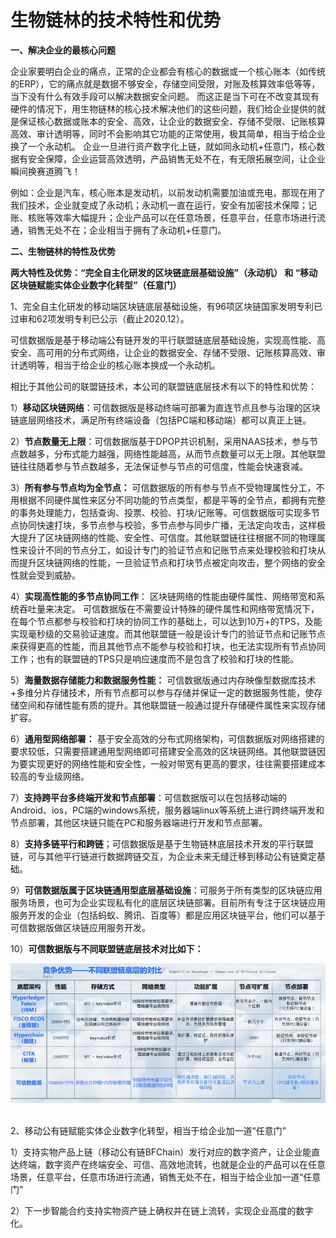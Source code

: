 # 生物链林的技术特性和优势

**一、解决企业的最核心问题**

企业家要明白企业的痛点，正常的企业都会有核心的数据或一个核心账本（如传统的ERP），它的痛点就是数据不够安全，存储空间受限，对账及核算效率低等等，当下没有什么有效手段可以解决数据安全问题。 而这正是当下可在不改变其现有硬件的情况下，用生物链林的核心技术解决他们的这些问题，我们给企业提供的就是保证核心数据或账本的安全、高效，让企业的数据安全、存储不受限、记账核算高效、审计透明等，同时不会影响其它功能的正常使用，极其简单，相当于给企业换了一个永动机。 企业一旦进行资产数字化上链，就如同永动机+任意门，核心数据有安全保障，企业运营高效透明，产品销售无处不在，有无限拓展空间，让企业瞬间换赛道腾飞！

例如：企业是汽车，核心账本是发动机，以前发动机需要加油或充电，那现在用了我们技术，企业就变成了永动机；永动机一直在运行，安全有加密技术保障；记账、核账等效率大幅提升；企业产品可以在任意场景，任意平台，任意市场进行流通，销售无处不在；企业相当于拥有了永动机+任意门。

**二、生物链林的特性及优势**

**两大特性及优势：“完全自主化研发的区块链底层基础设施”（永动机） 和 “移动区块链赋能实体企业数字化转型”（任意门）**

1、完全自主化研发的移动端区块链底层基础设施，有96项区块链国家发明专利已过审和62项发明专利已公示（截止2020.12）。

可信数据版是基于移动端公有链开发的平行联盟链底层基础设施，实现高性能、高安全、高可用的分布式网络，让企业的数据安全、存储不受限、记账核算高效、审计透明等，相当于给企业的核心账本换成一个永动机。

相比于其他公司的联盟链技术，本公司的联盟链底层技术有以下的特性和优势：

1）**移动区块链网络**：可信数据版是移动终端可部署为直连节点且参与治理的区块链底层网络技术，满足所有终端设备（包括PC端和移动端）都可以真正上链。 

2）**节点数量无上限**：可信数据版基于DPOP共识机制，采用NAAS技术，参与节点数越多，分布式能力越强，网络性能越高，从而节点数量可以无上限。其他联盟链往往随着参与节点数越多，无法保证参与节点的可信度，性能会快速衰减。

3）**所有参与节点均为全节点：** 可信数据版的所有参与节点不受物理属性分工，不用根据不同硬件属性来区分不同功能的节点类型，都是平等的全节点，都拥有完整的事务处理能力，包括查询、投票、校验、打块/记账等。可信数据版可实现多节点协同快速打块，多节点参与校验，多节点参与同步广播，无法定向攻击，这样极大提升了区块链网络的性能、安全性、可信度。其他联盟链往往根据不同的物理属性来设计不同的节点分工，如设计专门的验证节点和记账节点来处理校验和打块从而提升区块链网络的性能，一旦验证节点和打块节点被定向攻击，整个网络的安全性就会受到威胁。

4）**实现高性能的多节点协同工作**： 区块链网络的性能由硬件属性、网络带宽和系统吞吐量来决定。 可信数据版在不需要设计特殊的硬件属性和网络带宽情况下，在每个节点都参与校验和打块的协同工作的基础上，可以达到10万+的TPS，及能实现毫秒级的交易验证速度。而其他联盟链一般是设计专门的验证节点和记账节点来获得更高的性能，而且其他节点不能参与校验和打块，也无法实现所有节点协同工作；也有的联盟链的TPS只是响应速度而不是包含了校验和打块的性能。

5）**海量数据存储能力和数据服务性能：** 可信数据版通过内存映像型数据库技术+多维分片存储技术，所有节点都可以参与存储并保证一定的数据服务性能，使存储空间和存储性能有质的提升。其他联盟链一般通过提升存储硬件属性来实现存储扩容。

6）**通用型网络部署：** 基于安全高效的分布式网络架构，可信数据版对网络搭建的要求较低，只需要搭建通用型网络即可搭建安全高效的区块链网络。其他联盟链因为要实现更好的网络性能和安全性，一般对带宽有更高的要求，往往需要搭建成本较高的专业级网络。

7）**支持跨平台多终端开发和节点部署**：可信数据版可以在包括移动端的Android、ios，PC端的windows系统，服务器端linux等系统上进行跨终端开发和节点部署，其他区块链只能在PC和服务器端进行开发和节点部署。

8）**支持多链平行和跨链**；可信数据版是基于生物链林底层技术开发的平行联盟链，可与其他平行链进行数据跨链交互，为企业未来无缝迁移到移动公有链奠定基础。

9）**可信数据版属于区块链通用型底层基础设施**：可服务于所有类型的区块链应用服务场景，也可为企业实现私有化的底层区块链部署。目前所有专注于区块链应用服务开发的企业（包括蚂蚁、腾讯、百度等）都是应用区块链平台，他们可以基于可信数据版做区块链应用服务开发。

10）**可信数据版与不同联盟链底层技术对比如下：**

![image.png](image/1607571762647006604.png "1607571762647006604.png") 

2、移动公有链赋能实体企业数字化转型，相当于给企业加一道“任意门”

1）支持实物产品上链（移动公有链BFChain）发行对应的数字资产，让企业能直达终端，数字资产在终端安全、可信、高效地流转，也就是企业的产品可以在任意场景，任意平台，任意市场进行流通，销售无处不在，相当于给企业加一道“任意门”

2）下一步智能合约支持实物资产链上确权并在链上流转，实现企业高度的数字化。
